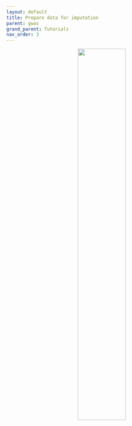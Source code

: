 ```yaml
---
layout: default
title: Prepare data for imputation
parent: gwas
grand_parent: Tutorials
nav_order: 3
---
```



<p align="center"><img src="../../assets/img/genemap-turotials.svg" height="50%" width="50%"></p>

